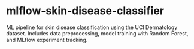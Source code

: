 # mlflow-skin-disease-classifier
ML pipeline for skin disease classification using the UCI Dermatology dataset. Includes data preprocessing, model training with Random Forest, and MLflow experiment tracking.
